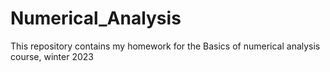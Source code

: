 # Numerical_Analysis
This repository contains my homework for the Basics of numerical analysis course, winter 2023
